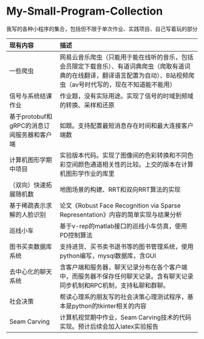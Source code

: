 # My-Small-Program-Collection
我写的各种小程序的集合，包括但不限于单次作业、实践项目、自己写着玩的部分


|现有内容|描述|
|:-|:-|
|一些爬虫|网易云音乐爬虫（只能用于能在线听的音乐，包括会员限定下载音乐）、有道词典爬虫（爬取有道词典的在线翻译，翻译语言配置为自动）、B站视频爬虫（av号时代写的，现在不知道能不能用）
|信号与系统结课作业|作业题，没有实际用途。实现了信号的时域到频域的转换、采样和还原|
|基于protobuf和gRPC的消息订阅服务器和客户端|如题。支持配置最短消息存在时间和最大连接客户端数|
|计算机图形学期中项目|实验版本代码。实现了图像间的色彩转换和不同色彩空间颜色通道相关性的比较。上交的版本在计算机图形学作业的库里|
|（双向）快速拓展随机数|地图场景的构建、RRT和双向RRT算法的实现|
|基于稀疏表示求解的人脸识别|论文《Robust Face Recognition via Sparse Representation》内容的简单实现与结果分析|
|巡线小车|基于v-rep的matlab接口的巡线小车仿真，使用PD控制算法|
|图书买卖数据库系统|支持进货、买书卖书退书等的图书管理系统，使用python编写，mysql数据库，含GUI|
|去中心化的聊天系统|含客户端和服务器，聊天记录分布在各个客户端中，而服务器不保存任何聊天记录。含有聊天记录同步机制和RPC机制，支持私聊和群聊。|
|社会决策|帮读心理系的朋友写的社会决策心理测试程序，基本是python的tkinter相关的内容|
|Seam Carving|计算机视觉期中作业，Seam Carving技术的代码实现。预计后续会加入latex实验报告|
